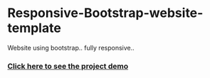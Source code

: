 # Responsive-Bootstrap-website-template
Website using bootstrap.. fully responsive..

### [Click here to see the project demo](https://dipsundar.github.io/Responsive-Bootstrap-website-template/)
